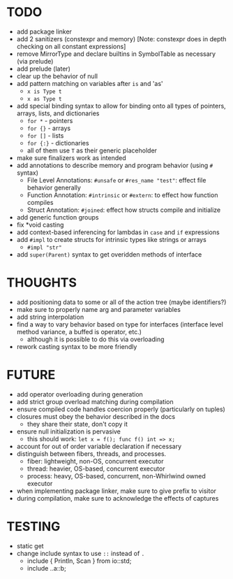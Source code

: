 # TODO

- add package linker
- add 2 sanitizers (constexpr and memory) [Note: constexpr does in depth checking on all constant expressions]
- remove MirrorType and declare builtins in SymbolTable as necessary (via prelude)
- add prelude (later)
- clear up the behavior of null
- add pattern matching on variables after `is` and 'as'
  * `x is Type t`
  * `x as Type t`
- add special binding syntax to allow for binding onto all types of pointers,
arrays, lists, and dictionaries
  * `for *` - pointers
  * `for {}` - arrays
  * `for []` - lists
  * `for {:}` - dictionaries
  * all of them use `T` as their generic placeholder
- make sure finalizers work as intended
- add annotations to describe memory and program behavior (using `#` syntax)
  * File Level Annotations: `#unsafe` or `#res_name "test"`: effect file behavior generally
  * Function Annotation: `#intrinsic` or `#extern`: to effect how function compiles
  * Struct Annotation: `#joined`: effect how structs compile and initialize
- add generic function groups
- fix *void casting
- add context-based inferencing for lambdas in `case` and `if` expressions
- add `#impl` to create structs for intrinsic types like strings or arrays
  * `#impl "str"`
- add `super(Parent)` syntax to get overidden methods of interface

# THOUGHTS

- add positioning data to some or all of the action tree (maybe identifiers?)
- make sure to properly name arg and parameter variables
- add string interpolation
- find a way to vary behavior based on type for interfaces (interface level method variance, a buffed is operator, etc.)
  * although it is possible to do this via overloading
- rework casting syntax to be more friendly

# FUTURE

- add operator overloading during generation
- add strict group overload matching during compilation
- ensure compiled code handles coercion properly (particularly on tuples)
- closures must obey the behavior described in the docs
  * they share their state, don't copy it
- ensure null initialization is pervasive
  * this should work: `let x = f(); func f() int => x;`
- account for out of order variable declaration if necessary
- distinguish between fibers, threads, and processes.
  * fiber: lightweight, non-OS, concurrent executor
  * thread: heavier, OS-based, concurrent executor
  * process: heavy, OS-based, concurrent, non-Whirlwind owned executor
- when implementing package linker, make sure to give prefix to visitor
- during compilation, make sure to acknowledge the effects of captures

# TESTING

- static get
- change include syntax to use `::` instead of `.`
  * include { Println, Scan } from io::std;
  * include ..a::b;

